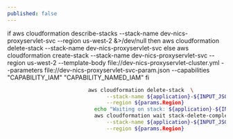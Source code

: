 ```yaml
---
published: false
---
```

if aws cloudformation describe-stacks --stack-name dev-nics-proxyservlet-svc --region us-west-2 &>/dev/null 
then
    aws cloudformation delete-stack --stack-name dev-nics-proxyservlet-svc
else
    aws cloudformation create-stack --stack-name dev-nics-proxyservlet-svc --region us-west-2 --template-body file://dev-nics-proxyservlet-cluster.yml --parameters file://dev-nics-proxyservlet-svc-param.json --capabilities "CAPABILITY_IAM" "CAPABILITY_NAMED_IAM"
fi


```bash
                          aws cloudformation delete-stack  \
                                --stack-name ${application}-${INPUT_JSON_FILE}-${params.ENVIRONMENT} \
                                --region ${params.Region}
                            echo "Waiting on stack: ${application}-${INPUT_JSON_FILE}-${params.ENVIRONMENT} to be deleted..."
                            aws cloudformation wait stack-delete-complete  \
                                --stack-name ${application}-${INPUT_JSON_FILE}-${params.ENVIRONMENT} \
                                --region ${params.Region}
```